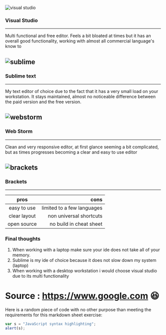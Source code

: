 ![visual studio](http://www.codestring.co.uk/site/wp-content/uploads/2016/07/VisualStudio.png)

### Visual Studio 
---
Multi functional and  free editor.
Feels a bit bloated at times but it has an overall good functionality, 
working with almost all commercial language's know to 

![sublime](http://icons.iconarchive.com/icons/bokehlicia/pacifica/256/sublime-text-icon.png) 
---
### Sublime text
---
My text editor of choice due to the fact that it has a very small load on your workstation.
It stays maintained,
almost no noticeable difference between the paid version and the free version.

![webstorm](https://icon-icons.com/icons2/1381/PNG/512/webstorm_93692.png)
---
### Web Storm
---
Clean and very responsive editor, at first glance seeming a bit complicated, but as times progresses becoming a clear and easy to use editor

![brackets](http://icons.iconarchive.com/icons/bokehlicia/alike/256/brackets-icon.png)
---
### Brackets
---

 | pros | cons |
|:--------:| -------------:|
| easy to use | limited to a few languages
clear layout | non universal shortcuts
open source | no build in cheat sheet 

### Final thoughts
 
 1. When working with a laptop make sure your ide does not take all of your memory.
 2. Sublime is my ide of choice because it does not slow down my system (laptop)
 3. When working with a desktop workstation i would choose visual studio due to its multi functionality
 
 # Source : https://www.google.com :laughing:
 
 Here is a random piece of code with no other purpose than meeting the requirements for this markdown sheet exercise:
```javascript
var s = "JavaScript syntax highlighting";
alert(s);
```
 
